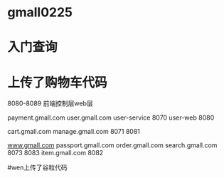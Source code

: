 # gmall0225

# 入门查询

# 上传了购物车代码
8080-8089 前端控制层web层

payment.gmall.com
user.gmall.com
user-service 8070
user-web     8080

cart.gmall.com
manage.gmall.com
8071
8081

www.gmall.com
passport.gmall.com
order.gmall.com
search.gmall.com
8073
8083
item.gmall.com
8082

#wen上传了谷粒代码